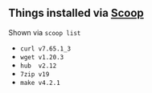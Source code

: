 ## Things installed via [Scoop](https://scoop.sh)

Shown via `scoop list`

* `curl v7.65.1_3`
* `wget v1.20.3`
* `hub  v2.12`
* `7zip v19`
* `make v4.2.1`